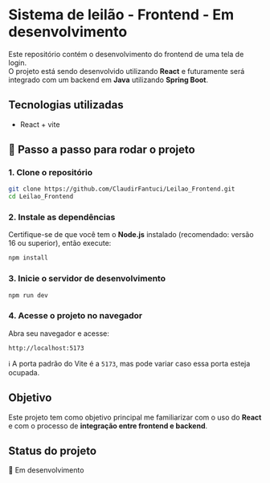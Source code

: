 # Sistema de leilão - Frontend - Em desenvolvimento

Este repositório contém o desenvolvimento do frontend de uma tela de login.  
O projeto está sendo desenvolvido utilizando **React** e futuramente será integrado com um backend em **Java** utilizando **Spring Boot**.

## Tecnologias utilizadas

- React + vite

## 🚀 Passo a passo para rodar o projeto

### 1. Clone o repositório

```bash
git clone https://github.com/ClaudirFantuci/Leilao_Frontend.git
cd Leilao_Frontend
````

### 2. Instale as dependências

Certifique-se de que você tem o **Node.js** instalado (recomendado: versão 16 ou superior), então execute:

```bash
npm install
```

### 3. Inicie o servidor de desenvolvimento

```bash
npm run dev
```

### 4. Acesse o projeto no navegador

Abra seu navegador e acesse:

```
http://localhost:5173
```

ℹ️ A porta padrão do Vite é a `5173`, mas pode variar caso essa porta esteja ocupada.



## Objetivo
Este projeto tem como objetivo principal me familiarizar com o uso do **React** e com o processo de **integração entre frontend e backend**.

## Status do projeto

🚧 Em desenvolvimento

